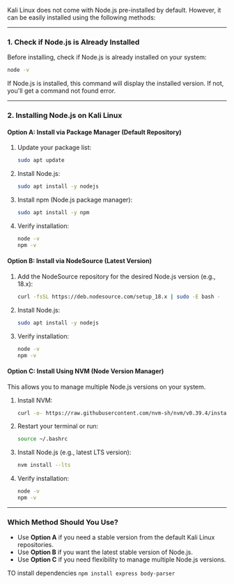Kali Linux does not come with Node.js pre-installed by default. However, it can be easily installed using the following methods:

---

### **1. Check if Node.js is Already Installed**
Before installing, check if Node.js is already installed on your system:
```bash
node -v
```
If Node.js is installed, this command will display the installed version. If not, you'll get a command not found error.

---

### **2. Installing Node.js on Kali Linux**

#### **Option A: Install via Package Manager (Default Repository)**
1. Update your package list:
   ```bash
   sudo apt update
   ```
2. Install Node.js:
   ```bash
   sudo apt install -y nodejs
   ```
3. Install npm (Node.js package manager):
   ```bash
   sudo apt install -y npm
   ```
4. Verify installation:
   ```bash
   node -v
   npm -v
   ```

#### **Option B: Install via NodeSource (Latest Version)**
1. Add the NodeSource repository for the desired Node.js version (e.g., 18.x):
   ```bash
   curl -fsSL https://deb.nodesource.com/setup_18.x | sudo -E bash -
   ```
2. Install Node.js:
   ```bash
   sudo apt install -y nodejs
   ```
3. Verify installation:
   ```bash
   node -v
   npm -v
   ```

#### **Option C: Install Using NVM (Node Version Manager)**
This allows you to manage multiple Node.js versions on your system.

1. Install NVM:
   ```bash
   curl -o- https://raw.githubusercontent.com/nvm-sh/nvm/v0.39.4/install.sh | bash
   ```
2. Restart your terminal or run:
   ```bash
   source ~/.bashrc
   ```
3. Install Node.js (e.g., latest LTS version):
   ```bash
   nvm install --lts
   ```
4. Verify installation:
   ```bash
   node -v
   npm -v
   ```

---

### **Which Method Should You Use?**
- Use **Option A** if you need a stable version from the default Kali Linux repositories.
- Use **Option B** if you want the latest stable version of Node.js.
- Use **Option C** if you need flexibility to manage multiple Node.js versions.



TO install dependencies `npm install express body-parser`
